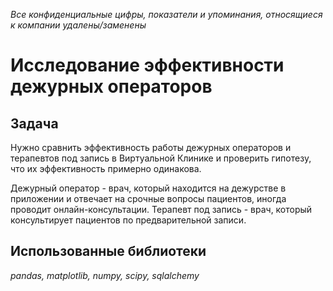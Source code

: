 *Все конфиденциальные цифры, показатели и упоминания, относящиеся к компании удалены/заменены*

# Исследование эффективности дежурных операторов

## Задача

Нужно сравнить эффективность работы дежурных операторов и терапевтов под запись в Виртуальной Клинике и проверить гипотезу,
что их эффективность примерно одинакова.

Дежурный оператор - врач, который находится на дежурстве в приложении и отвечает на срочные вопросы пациентов, иногда проводит онлайн-консультации.
Терапевт под запись - врач, который консультирует пациентов по предварительной записи.

## Использованные библиотеки
*pandas, matplotlib, numpy, scipy, sqlalchemy* 
